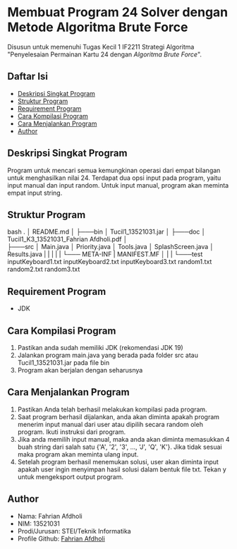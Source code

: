 # Membuat Program 24 Solver dengan Metode Algoritma Brute Force
Disusun untuk memenuhi Tugas Kecil 1 IF2211 Strategi Algoritma "Penyelesaian Permainan Kartu 24 dengan *Algoritma Brute Force*".

## Daftar Isi
* [Deskripsi Singkat Program](#deskripsi-singkat-program)
* [Struktur Program](#struktur-program)
* [Requirement Program](#struktur-program)
* [Cara Kompilasi Program](#cara-kompilasi-program)
* [Cara Menjalankan Program](#cara-menjalankan-program)
* [Author](#author)

## Deskripsi Singkat Program
Program untuk mencari semua kemungkinan operasi dari empat bilangan untuk menghasilkan nilai 24. Terdapat dua opsi input pada program, yaitu input manual dan input random. Untuk input manual, program akan meminta empat input string.
## Struktur Program
bash
.
│   README.md
│
├───bin
│       Tucil1_13521031.jar
│
├───doc
│       Tucil1_K3_13521031_Fahrian Afdholi.pdf
│       
├───src
│       Main.java
│       Priority.java
│       Tools.java
│       SplashScreen.java
│       Results.java
|       |
|       |
|       └─── META-INF
|             MANIFEST.MF
│
|
|
└───test
        inputKeyboard1.txt
        inputKeyboard2.txt
        inputKeyboard3.txt
        random1.txt
        random2.txt
        random3.txt

## Requirement Program
* JDK

## Cara Kompilasi Program
1. Pastikan anda sudah memiliki JDK (rekomendasi JDK 19)
2. Jalankan program main.java yang berada pada folder src atau Tucil1_13521031.jar pada file bin
3. Program akan berjalan dengan seharusnya

## Cara Menjalankan Program
1. Pastikan Anda telah berhasil melakukan kompilasi pada program.
2. Saat program berhasil dijalankan, anda akan diminta apakah program menerim input manual dari user atau dipilih secara random oleh program. Ikuti instruksi dari program. 
3. Jika anda memilih input manual, maka anda akan diminta memasukkan 4 buah string dari salah satu {'A', '2', '3', ..., 'J', 'Q', 'K'}. Jika tidak sesuai maka program akan meminta ulang input.
4. Setelah program berhasil menemukan solusi, user akan diminta input apakah user ingin menyimpan hasil solusi dalam bentuk file txt. Tekan y untuk mengeksport output program.

## Author
* Nama: Fahrian Afdholi
* NIM: 13521031
* Prodi/Jurusan: STEI/Teknik Informatika
* Profile Github: [Fahrian Afdholi](https://github.com/fchrgrib)
